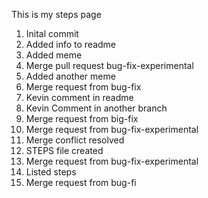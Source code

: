 This is my steps page
1. Inital commit
2. Added info to readme
3. Added meme
4. Merge pull request bug-fix-experimental
5. Added another meme
6. Merge request from bug-fix
7. Kevin comment in readme
8. Kevin Comment in another branch
9. Merge request from big-fix
10. Merge request from bug-fix-experimental
11. Merge conflict resolved
12. STEPS file created
13. Merge request from bug-fix-experimental
14. Listed steps
15. Merge request from bug-fi